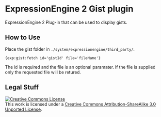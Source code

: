 # ExpressionEngine 2 Gist plugin

ExpressionEngine 2 Plug-in that can be used to display gists.

## How to Use

Place the gist folder in `./system/expressionengine/third_party/`.

`{exp:gist:fetch id='gistId' file='fileName'}`

The id is required and the file is an optional paramater. If the file is supplied only the requested file will be retured.

## Legal Stuff

<a rel="license" href="http://creativecommons.org/licenses/by-sa/3.0/"><img alt="Creative Commons License" style="border-width:0" src="http://i.creativecommons.org/l/by-sa/3.0/88x31.png" /></a><br />This work is licensed under a <a rel="license" href="http://creativecommons.org/licenses/by-sa/3.0/">Creative Commons Attribution-ShareAlike 3.0 Unported License</a>.
